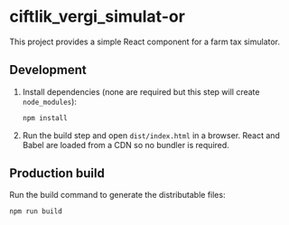 # ciftlik_vergi_simulat-or

This project provides a simple React component for a farm tax simulator.

## Development

1. Install dependencies (none are required but this step will create `node_modules`):
   ```bash
   npm install
   ```
2. Run the build step and open `dist/index.html` in a browser. React and Babel are loaded from a CDN so no bundler is required.

## Production build

Run the build command to generate the distributable files:
```bash
npm run build
```
